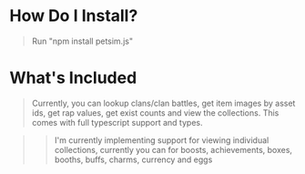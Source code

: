 # How Do I Install?

> Run "npm install petsim.js"

# What's Included

> Currently, you can lookup clans/clan battles, get item images by asset ids, get rap values, get exist counts and view the collections. This comes with full typescript support and types.

> > I'm currently implementing support for viewing individual collections, currently you can for boosts, achievements, boxes, booths, buffs, charms, currency and eggs
